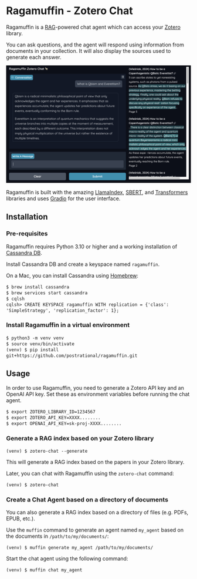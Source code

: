 # Ragamuffin - Zotero Chat

Ragamuffin is a [RAG][rag]-powered chat agent which can access your [Zotero][zotero] library.

You can ask questions, and the agent will respond using information from documents in your collection.
It will also display the sources used to generate each answer.

![Zotero Chat](screenshot.png)

Ragamuffin is built with the amazing [LlamaIndex][llama-index], [SBERT][sbert], and [Transformers][transformers]
libraries and uses [Gradio][gradio] for the user interface.

## Installation

### Pre-requisites

Ragamuffin requires Python 3.10 or higher and a working installation of [Cassandra DB](https://cassandra.apache.org/).

Install Cassandra DB and create a keyspace named `ragamuffin`.

On a Mac, you can install Cassandra using [Homebrew](https://brew.sh/):

    $ brew install cassandra
    $ brew services start cassandra
    $ cqlsh
    cqlsh> CREATE KEYSPACE ragamuffin WITH replication = {'class': 'SimpleStrategy', 'replication_factor': 1};

### Install Ragamuffin in a virtual environment

    $ python3 -m venv venv
    $ source venv/bin/activate
    (venv) $ pip install git+https://github.com/postrational/ragamuffin.git


## Usage

In order to use Ragamuffin, you need to generate a Zotero API key and an OpenAI API key.
Set these as environment variables before running the chat agent. 

    $ export ZOTERO_LIBRARY_ID=1234567
    $ export ZOTERO_API_KEY=XXXX........
    $ export OPENAI_API_KEY=sk-proj-XXXX........

### Generate a RAG index based on your Zotero library

    (venv) $ zotero-chat --generate

This will generate a RAG index based on the papers in your Zotero library.

Later, you can chat with Ragamuffin using the `zotero-chat` command:

    (venv) $ zotero-chat

### Create a Chat Agent based on a directory of documents

You can also generate a RAG index based on a directory of files (e.g. PDFs, EPUB, etc.).

Use the `muffin` command to generate an agent named `my_agent` based on the documents in `/path/to/my/documents/`:

    (venv) $ muffin generate my_agent /path/to/my/documents/

Start the chat agent using the following command:

    (venv) $ muffin chat my_agent

[rag]: https://en.wikipedia.org/wiki/Retrieval-augmented_generation
[zotero]: https://www.zotero.org/
[llama-index]: https://www.llamaindex.ai/
[gradio]: https://www.gradio.app/
[sbert]: https://sbert.net/
[transformers]: https://huggingface.co/transformers/
